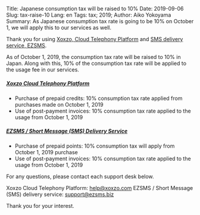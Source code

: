 Title: Japanese consumption tax will be raised to 10%
Date: 2019-09-06
Slug: tax-raise-10
Lang: en
Tags: tax; 2019;
Author: Aiko Yokoyama
Summary: As Japanese consumption tax rate is going to be 10% on October 1, we will apply this to our services as well.

Thank you for using [Xoxzo, Cloud Telephony Platform](https://www.xoxzo.com/en/)
and [SMS delivery service, EZSMS](https://www.ezsms.biz/en/).

As of October 1, 2019, the consumption tax rate will be raised to 10% in Japan.
Along with this, 10% of the consumption tax rate will be applied to the usage fee in our services.


##### [Xoxzo Cloud Telephony Platform](https://www.xoxzo.com/en/)
* Purchase of prepaid credits: 10% consumption tax rate applied from purchases made on October 1, 2019
* Use of post-payment invoices: 10% consumption tax rate applied to the usage from October 1, 2019


##### [EZSMS / Short Message (SMS) Delivery Service](https://www.ezsms.biz/en/)
* Purchase of prepaid points: 10% consumption tax will apply from October 1, 2019 purchase
* Use of post-payment invoices: 10% consumption tax rate applied to the usage from October 1, 2019


For any questions, please contact each support desk below.

Xoxzo Cloud Telephony Platform: help@xoxzo.com
EZSMS / Short Message (SMS) delivery service: support@ezsms.biz

Thank you for your interest.

